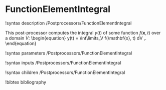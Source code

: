 # FunctionElementIntegral

!syntax description /Postprocessors/FunctionElementIntegral

This post-processor computes the integral $y(t)$ of some function $f(\mathbf{x}, t)$
over a domain $V$:
\begin{equation}
  y(t) = \int\limits_V f(\mathbf{x}, t) dV \,.
\end{equation}

!syntax parameters /Postprocessors/FunctionElementIntegral

!syntax inputs /Postprocessors/FunctionElementIntegral

!syntax children /Postprocessors/FunctionElementIntegral

!bibtex bibliography
